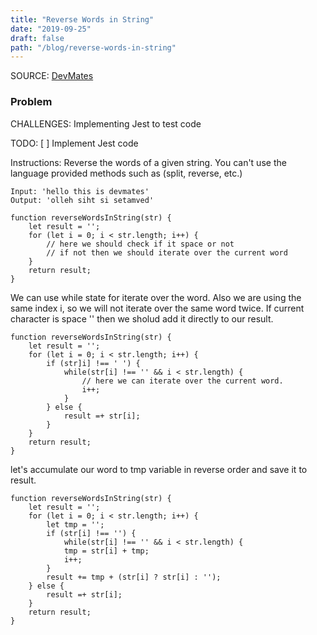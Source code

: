```yaml
---
title: "Reverse Words in String"
date: "2019-09-25"
draft: false
path: "/blog/reverse-words-in-string"
---
```

SOURCE: [DevMates](https://devmates.co/solutions/reverse_words_in_string)

### Problem 
CHALLENGES: Implementing Jest to test code

TODO: [ ] Implement Jest code

Instructions:
Reverse the words of a given string.
You can't use the language provided methods such as (split, reverse, etc.)

```
Input: 'hello this is devmates'
Output: 'olleh siht si setamved'
```

```
function reverseWordsInString(str) {
    let result = '';
    for (let i = 0; i < str.length; i++) {
        // here we should check if it space or not
        // if not then we should iterate over the current word
    }
    return result;
}
```
We can use while state for iterate over the word. Also we are using the same index i, so we will not iterate over the same word twice. If current character is space '' then we sholud add it directly to our result.

```
function reverseWordsInString(str) {
    let result = ''; 
    for (let i = 0; i < str.length; i++) {
        if (str]i] !== ' ') {
            while(str[i] !== '' && i < str.length) {
                // here we can iterate over the current word.
                i++;
            }
        } else {
            result =+ str[i];
        }
    }
    return result;
}

```
let's accumulate our word to tmp variable in reverse order and save it to result.

```
function reverseWordsInString(str) {
    let result = '';
    for (let i = 0; i < str.length; i++) {
        let tmp = '';
        if (str[i] !== '') {
            while(str[i] !== '' && i < str.length) {
            tmp = str[i] + tmp;
            i++;
        }
        result += tmp + (str[i] ? str[i] : '');
    } else {
        result =+ str[i];
    }
    return result;
}
```